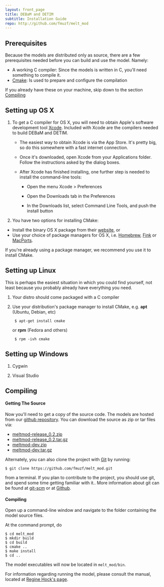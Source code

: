 ```yaml
---
layout: front_page 
title: DEBaM and DETIM
subtitle: Installation Guide
repo: http://github.com/fmuzf/melt_mod
---
```



Prerequisites
-------------
Because the models are distributed only as source, there are a few
prerequisites needed before you can build and use the model. Namely:

* A working C compiler: Since the models is written in C, you'll need
    something to compile it.
* [Cmake](www.cmake.org): Is used to prepare and configure the compilation 

If you already have these on your machine, skip down to the section 
[Compiling](#compiling)


Setting up OS X
---------------

1. To get a C compiler for OS X, you will need to obtain 
Apple's software development tool [Xcode](https://developer.apple.com/xcode/).
Included with Xcode are the compilers needed to build DEBaM and DETIM.
    
    * The easiest way to obtain Xcode is via the App Store. It's pretty big,
    so do this somewhere with a fast internet connection. 

    * Once it's downloaded, open Xcode from your Applications folder.
    Follow the instructions asked by the dialog boxes.

    * After Xcode has finished installing, one further step is needed to install
    the command-line tools:

        - Open the menu Xcode > Preferences
        
        - Open the Downloads tab in the Preferences
        
        - In the Downloads list, select Command Line Tools, and push the
        install button
         

2. You have two options for installing CMake: 

* Install the binary OS X package from their
 [website](http://www.cmake.org/cmake/resources/software.html),
or 
* Use your choice of package managers for OS X, i.e. [Homebrew](mxcl.github.com/homebrew/),
[Fink](http://www.finkproject.org/) or [MacPorts](http://www.macports.org/).

If you're already using a package manager, we recommend you use it to install
CMake.


Setting up Linux
----------------
This is perhaps the easiest situation in which you could find yourself,
not least because you probably already have everything you need.

1. Your distro should come packaged with a C compiler
2. Use your distribution's package manager to install CMake, e.g. __apt__ 
(Ubuntu, Debian, etc)

        $ apt-get install cmake

    or __rpm__ (Fedora and others)
        
        $ rpm -ivh cmake

Setting up Windows
---------------------------
1. Cygwin

2. Visual Studio


Compiling
---------

#### Getting The Source

Now you'll need to get a copy of the source code. 
The models are hosted from our [github repository]({{%page.repo%}}).
You can download the source as zip or tar files via:
-   [meltmod-release\_0.2.zip]({{%page.repo%}}/zipball/release_0.2)
-   [meltmod-release\_0.2.tar.gz]({{%page.repo%}}/tarball/release_0.2)
-   [meltmod-dev.zip]({{%page.repo%}}/zipball/dev)
-   [meltmod-dev.tar.gz]({{%page.repo%}}/tarball/dev)

Alternately, you can also clone the project with [Git](http://git-scm.com) by
running:

    $ git clone https://github.com/fmuzf/melt_mod.git

from a terminal. If you plan to contribute to the
project, you should use git, and spend some time getting
familiar with it.. More information about git can be
found at [git-scm](http://git-scm.com/) or at 
[Github](help.github.com/articles/).


#### Compiling

Open up a command-line window and navigate to the folder containing the 
model source files.

At the command prompt, do

    $ cd melt_mod
    $ mkdir build
    $ cd build
    $ cmake ..
    $ make install
    $ cd ..

The model executables will now be located in ```melt_mod/bin```.

For information regarding running the model, please consult
the manual, located at [Regine Hock's page](http://gi.alaska.edu/~regine/meltmodel).

